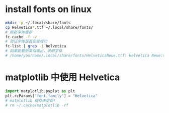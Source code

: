 # install fonts on linux

```bash
mkdir -p ~/.local/share/fonts
cp Helvetica*.ttf ~/.local/share/fonts/
# 刷新字体缓存
fc-cache -f -v
# 验证字体是否安装成功
fc-list | grep -i helvetica
# 如果能看到类似输出，说明字体
# /home/yourname/.local/share/fonts/HelveticaNeue.ttf: Helvetica Neue:style=Regular
```

# matplotlib 中使用 Helvetica

```python
import matplotlib.pyplot as plt
plt.rcParams["font.family"] = "Helvetica"
# matplotlib 缓存未更新?
# rm ~/.cache/matplotlib -rf
```

